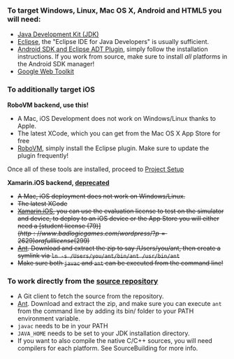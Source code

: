 ### To target Windows, Linux, Mac OS X, Android and HTML5 you will need:

  * [Java Development Kit (JDK)](http://www.oracle.com/technetwork/java/javase/downloads/index.html)
  * [Eclipse](http://www.eclipse.org/downloads/), the "Eclipse IDE for Java Developers" is usually sufficient.
  * [Android SDK and Eclipse ADT Plugin](http://developer.android.com/sdk/installing.html), simply follow the installation instructions. If you work from source, make sure to install *all* platforms in the Android SDK manager!
  * [Google Web Toolkit](https://developers.google.com/web-toolkit/usingeclipse)

### To additionally target iOS

**RoboVM backend, use this!**
  * A Mac, iOS Development does not work on Windows/Linux thanks to Apple.
  * The latest XCode, which you can get from the Mac OS X App Store for free
  * [RoboVM](http://www.robovm.org/docs.html#eclipse), simply install the Eclipse plugin. Make sure to update the plugin frequently!

Once all of these tools are installed, proceed to [Project Setup](https://github.com/libgdx/libgdx/wiki/Project-setup%2C-running-%26-debugging)

**Xamarin.iOS backend, [deprecated](http://www.badlogicgames.com/wordpress/?p=3156)**
  * ~~A Mac, iOS deployment does not work on Windows/Linux.~~
  * ~~The latest XCode~~
  * ~~[Xamarin.iOS](http://xamarin.com/download), you can use the evaluation license to test on the simulator and device, to deploy to an iOS device or the App Store you will either need a [student license (79$)](http://www.badlogicgames.com/wordpress/?p=2629 ) or a full license (299$)~~
  * ~~[Ant](http://tweedo.com/mirror/apache//ant/binaries/apache-ant-1.8.4-bin.zip). Download and extract the zip to say /Users/you/ant, then create a symlink via `ln -s /Users/you/ant/bin/ant /usr/bin/ant`~~
  * ~~Make sure both `javac` and `ant` can be executed from the command line!~~


### To work directly from the [source repository](https://github.com/libgdx/libgdx)
  * A Git client to fetch the source from the repository.
  * [Ant](http://ant.apache.org/bindownload.cgi). Download and extract the zip, and make sure you can execute `ant` from the command line by adding its bin/ folder to your PATH environment variable.
  * `javac` needs to be in your PATH
  * `JAVA_HOME` needs to be set to your JDK installation directory.  
  * If you want to also compile the native C/C++ sources, you will need compilers for each platform. See SourceBuilding for more info.